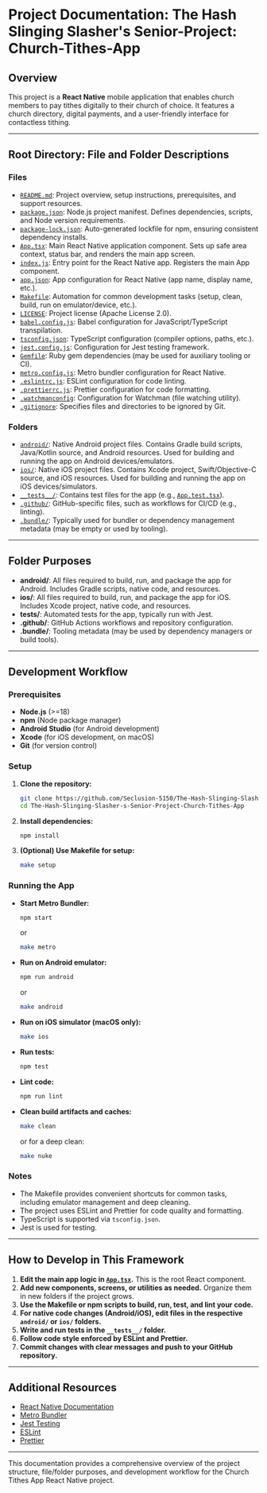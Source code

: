 # Project Documentation: The Hash Slinging Slasher's Senior-Project: Church-Tithes-App

## Overview

This project is a **React Native** mobile application that enables church members to pay tithes digitally to their church of choice. It features a church directory, digital payments, and a user-friendly interface for contactless tithing.

---

## Root Directory: File and Folder Descriptions

### Files

- [`README.md`](README.md:1): Project overview, setup instructions, prerequisites, and support resources.
- [`package.json`](package.json:1): Node.js project manifest. Defines dependencies, scripts, and Node version requirements.
- [`package-lock.json`](package-lock.json): Auto-generated lockfile for npm, ensuring consistent dependency installs.
- [`App.tsx`](App.tsx:1): Main React Native application component. Sets up safe area context, status bar, and renders the main app screen.
- [`index.js`](index.js:1): Entry point for the React Native app. Registers the main App component.
- [`app.json`](app.json): App configuration for React Native (app name, display name, etc.).
- [`Makefile`](Makefile:1): Automation for common development tasks (setup, clean, build, run on emulator/device, etc.).
- [`LICENSE`](LICENSE): Project license (Apache License 2.0).
- [`babel.config.js`](babel.config.js): Babel configuration for JavaScript/TypeScript transpilation.
- [`tsconfig.json`](tsconfig.json): TypeScript configuration (compiler options, paths, etc.).
- [`jest.config.js`](jest.config.js): Configuration for Jest testing framework.
- [`Gemfile`](Gemfile): Ruby gem dependencies (may be used for auxiliary tooling or CI).
- [`metro.config.js`](metro.config.js): Metro bundler configuration for React Native.
- [`.eslintrc.js`](.eslintrc.js): ESLint configuration for code linting.
- [`.prettierrc.js`](.prettierrc.js): Prettier configuration for code formatting.
- [`.watchmanconfig`](.watchmanconfig): Configuration for Watchman (file watching utility).
- [`.gitignore`](.gitignore): Specifies files and directories to be ignored by Git.

### Folders

- [`android/`](android/): Native Android project files. Contains Gradle build scripts, Java/Kotlin source, and Android resources. Used for building and running the app on Android devices/emulators.
- [`ios/`](ios/): Native iOS project files. Contains Xcode project, Swift/Objective-C source, and iOS resources. Used for building and running the app on iOS devices/simulators.
- [`__tests__/`](__tests__): Contains test files for the app (e.g., [`App.test.tsx`](__tests__/App.test.tsx)).
- [`.github/`](.github/): GitHub-specific files, such as workflows for CI/CD (e.g., linting).
- [`.bundle/`](.bundle/): Typically used for bundler or dependency management metadata (may be empty or used by tooling).

---

## Folder Purposes

- **android/**: All files required to build, run, and package the app for Android. Includes Gradle scripts, native code, and resources.
- **ios/**: All files required to build, run, and package the app for iOS. Includes Xcode project, native code, and resources.
- **__tests__/**: Automated tests for the app, typically run with Jest.
- **.github/**: GitHub Actions workflows and repository configuration.
- **.bundle/**: Tooling metadata (may be used by dependency managers or build tools).

---

## Development Workflow

### Prerequisites

- **Node.js** (>=18)
- **npm** (Node package manager)
- **Android Studio** (for Android development)
- **Xcode** (for iOS development, on macOS)
- **Git** (for version control)

### Setup

1. **Clone the repository:**
   ```sh
   git clone https://github.com/Seclusion-5150/The-Hash-Slinging-Slasher-s-Senior-Project-Church-Tithes-App.git
   cd The-Hash-Slinging-Slasher-s-Senior-Project-Church-Tithes-App
   ```

2. **Install dependencies:**
   ```sh
   npm install
   ```

3. **(Optional) Use Makefile for setup:**
   ```sh
   make setup
   ```

### Running the App

- **Start Metro Bundler:**
  ```sh
  npm start
  ```
  or
  ```sh
  make metro
  ```

- **Run on Android emulator:**
  ```sh
  npm run android
  ```
  or
  ```sh
  make android
  ```

- **Run on iOS simulator (macOS only):**
  ```sh
  make ios
  ```

- **Run tests:**
  ```sh
  npm test
  ```

- **Lint code:**
  ```sh
  npm run lint
  ```

- **Clean build artifacts and caches:**
  ```sh
  make clean
  ```
  or for a deep clean:
  ```sh
  make nuke
  ```

### Notes

- The Makefile provides convenient shortcuts for common tasks, including emulator management and deep cleaning.
- The project uses ESLint and Prettier for code quality and formatting.
- TypeScript is supported via `tsconfig.json`.
- Jest is used for testing.

---

## How to Develop in This Framework

1. **Edit the main app logic in [`App.tsx`](App.tsx:1).** This is the root React component.
2. **Add new components, screens, or utilities as needed.** Organize them in new folders if the project grows.
3. **Use the Makefile or npm scripts to build, run, test, and lint your code.**
4. **For native code changes (Android/iOS), edit files in the respective `android/` or `ios/` folders.**
5. **Write and run tests in the `__tests__/` folder.**
6. **Follow code style enforced by ESLint and Prettier.**
7. **Commit changes with clear messages and push to your GitHub repository.**

---

## Additional Resources

- [React Native Documentation](https://reactnative.dev/docs/environment-setup)
- [Metro Bundler](https://facebook.github.io/metro/)
- [Jest Testing](https://jestjs.io/)
- [ESLint](https://eslint.org/)
- [Prettier](https://prettier.io/)

---

This documentation provides a comprehensive overview of the project structure, file/folder purposes, and development workflow for the Church Tithes App React Native project.